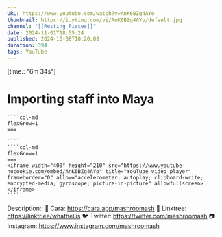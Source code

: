 ```yaml
---
URL: https://www.youtube.com/watch?v=AnK6BZg4AYo
thumbnail: https://i.ytimg.com/vi/AnK6BZg4AYo/default.jpg
channel: "[[Resting Pieces]]"
date: 2024-11-01T18:55:24
published: 2024-10-08T10:20:08
duration: 394
tags: YouTube
---
```

[time:: "6m 34s"]
# Importing staff into Maya
`````col
````col-md
flexGrow=1
===
 
````
````col-md
flexGrow=1
===
<iframe width="400" height="210" src="https://www.youtube-nocookie.com/embed/AnK6BZg4AYo" title="YouTube video player" frameborder="0" allow="accelerometer; autoplay; clipboard-write; encrypted-media; gyroscope; picture-in-picture" allowfullscreen></iframe>
````
`````
Description:: 💖 Cara: https://cara.app/mashroomash
🌱 Linktree: https://linktr.ee/whathellis
🐦 Twitter: https://twitter.com/mashroomash
📷 Instagram: https://www.instagram.com/mashroomash

